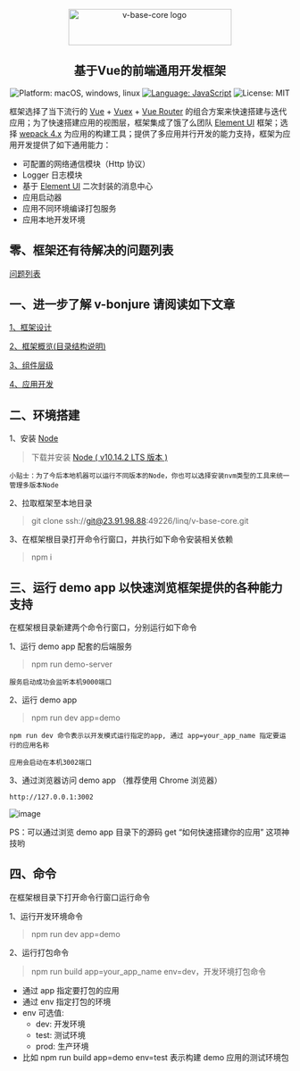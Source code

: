 <p align="center">
<a href="http://23.91.98.88/linq/v-base-core" target="_blank" rel="noopener noreferrer"><img width="292" height="65" src="http://23.91.98.88/linq/v-base-core/raw/master/doc/assets/logo.png" alt="v-base-core logo">
</a>
</p>
<h2 align="center">基于Vue的前端通用开发框架</h2>
<p align="center">
    <img src="http://23.91.98.88/linq/v-base-core/raw/master/doc/assets/platform.png" alt="Platform: macOS, windows, linux" />
    <a href="https://developer.apple.com/swift" target="_blank"><img src="http://23.91.98.88/linq/v-base-core/raw/master/doc/assets/language.png" alt="Language: JavaScript" /></a>
    <img src="http://23.91.98.88/linq/v-base-core/raw/master/doc/assets/license.png" alt="License: MIT" />
</p>

框架选择了当下流行的 [Vue](https://cn.vuejs.org/) + [Vuex](https://vuex.vuejs.org/) + [Vue Router](https://router.vuejs.org/) 的组合方案来快速搭建与迭代应用；为了快速搭建应用的视图层，框架集成了饿了么团队 [Element UI](http://element-cn.eleme.io/#/zh-CN) 框架；选择 [wepack 4.x](https://webpack.js.org/) 为应用的构建工具；提供了多应用并行开发的能力支持，框架为应用开发提供了如下通用能力：

-   可配置的网络通信模块（Http 协议）
-   Logger 日志模块
-   基于 [Element UI](http://element-cn.eleme.io/#/zh-CN) 二次封装的消息中心
-   应用启动器
-   应用不同环境编译打包服务
-   应用本地开发环境

## 零、框架还有待解决的问题列表

<p align="left">
<a href="http://23.91.98.88/linq/v-base-core/issues/9" target="_blank" rel="noopener noreferrer">问题列表</a>
</p>

## 一、进一步了解 v-bonjure 请阅读如下文章

<p align="left">
<a href="http://23.91.98.88/linq/v-base-core/issues/1" target="_blank" rel="noopener noreferrer">1、框架设计</a>
</p>
<p align="left">
<a href="http://23.91.98.88/linq/v-base-core/issues/2" target="_blank" rel="noopener noreferrer">2、框架概览(目录结构说明)</a>
</p>
<p align="left">
<a href="http://23.91.98.88/linq/v-base-core/issues/3" target="_blank" rel="noopener noreferrer">3、组件层级</a>
</p>
<p align="left">
<a href="http://23.91.98.88/linq/v-base-core/issues/4" target="_blank" rel="noopener noreferrer">4、应用开发</a>
</p>

## 二、环境搭建

1、安装 [Node](https://nodejs.org/en/)

> 下载并安装 [Node ( v10.14.2 LTS 版本 )](https://nodejs.org/dist/v10.14.2/node-v10.14.2-x64.msi)

    小贴士：为了今后本地机器可以运行不同版本的Node，你也可以选择安装nvm类型的工具来统一管理多版本Node

2、拉取框架至本地目录

> git clone ssh://git@23.91.98.88:49226/linq/v-base-core.git

3、在框架根目录打开命令行窗口，并执行如下命令安装相关依赖

> npm i

## 三、运行 demo app 以快速浏览框架提供的各种能力支持

在框架根目录新建两个命令行窗口，分别运行如下命令

1、运行 demo app 配套的后端服务

> npm run demo-server

    服务启动成功会监听本机9000端口

2、运行 demo app

> npm run dev app=demo

    npm run dev 命令表示以开发模式运行指定的app, 通过 app=your_app_name 指定要运行的应用名称

    应用会启动在本机3002端口

3、通过浏览器访问 demo app （推荐使用 Chrome 浏览器）

    http://127.0.0.1:3002

![image](http://23.91.98.88/linq/v-base-core/raw/master/doc/assets/app_login.png)

PS：可以通过浏览 demo app 目录下的源码 get “如何快速搭建你的应用” 这项神技哟

## 四、命令

在框架根目录下打开命令行窗口运行命令

1、运行开发环境命令

> npm run dev app=demo

2、运行打包命令

> npm run build app=your_app_name env=dev，开发环境打包命令

-   通过 app 指定要打包的应用
-   通过 env 指定打包的环境
-   env 可选值:
    -   dev: 开发环境
    -   test: 测试环境
    -   prod: 生产环境
-   比如 npm run build app=demo env=test 表示构建 demo 应用的测试环境包

